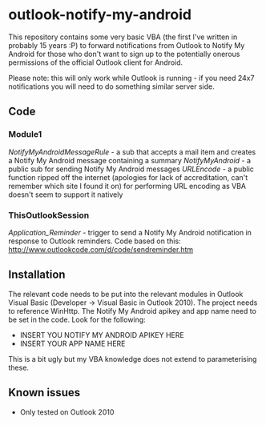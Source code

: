 # outlook-notify-my-android

This repository contains some very basic VBA (the first I've written in probably 15 years :P) to forward notifications from Outlook to Notify My Android for those who don't want to sign up to the potentially onerous permissions of the official Outlook client for Android.

Please note: this will only work while Outlook is running - if you need 24x7 notifications you will need to do something similar server side.

## Code

### Module1

*NotifyMyAndroidMessageRule* - a sub that accepts a mail item and creates a Notify My Android message containing a summary
*NotifyMyAndroid* - a public sub for sending Notify My Android messages
*URLEncode* - a public function ripped off the internet (apologies for lack of accreditation, can't remember which site I found it on) for performing URL encoding as VBA doesn't seem to support it natively

### ThisOutlookSession

*Application_Reminder* - trigger to send a Notify My Android notification in response to Outlook reminders.  Code based on this: http://www.outlookcode.com/d/code/sendreminder.htm

## Installation

The relevant code needs to be put into the relevant modules in Outlook Visual Basic (Developer -> Visual Basic in Outlook 2010).  The project needs to reference WinHttp.  The Notify My Android apikey and app name need to be set in the code.  Look for the following:

+ INSERT YOU NOTIFY MY ANDROID APIKEY HERE
+ INSERT YOUR APP NAME HERE

This is a bit ugly but my VBA knowledge does not extend to parameterising these.

## Known issues

+ Only tested on Outlook 2010
